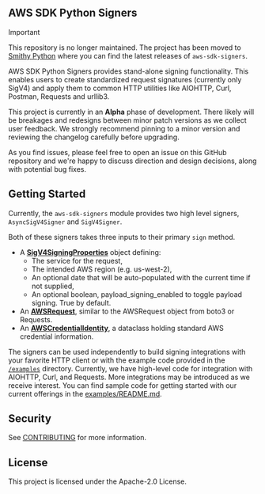 ## AWS SDK Python Signers

> [!IMPORTANT]
> This repository is no longer maintained. The project has been moved to [Smithy Python](https://github.com/smithy-lang/smithy-python/tree/develop/packages/aws-sdk-signers)
where you can find the latest releases of `aws-sdk-signers`.

AWS SDK Python Signers provides stand-alone signing functionality. This enables users to
create standardized request signatures (currently only SigV4) and apply them to
common HTTP utilities like AIOHTTP, Curl, Postman, Requests and urllib3.

This project is currently in an **Alpha** phase of development. There likely
will be breakages and redesigns between minor patch versions as we collect
user feedback. We strongly recommend pinning to a minor version and reviewing
the changelog carefully before upgrading.

As you find issues, please feel free to open an issue on this GitHub repository
and we're happy to discuss direction and design decisions, along with potential
bug fixes.

## Getting Started

Currently, the `aws-sdk-signers` module provides two high level signers,
`AsyncSigV4Signer` and `SigV4Signer`.

Both of these signers takes three inputs to their primary `sign` method.

* A [**SigV4SigningProperties**](https://github.com/awslabs/aws-sdk-python-signers/blob/eb78cde3b65a82ae052d632b43ba960a83643f8f/src/aws_sdk_signers/signers.py#L38-L42) object defining:
  * The service for the request,
  * The intended AWS region (e.g. us-west-2),
  * An optional date that will be auto-populated with the current time if not supplied,
  * An optional boolean, payload_signing_enabled to toggle payload signing. True by default.
* An [**AWSRequest**](https://github.com/awslabs/aws-sdk-python-signers/blob/eb78cde3b65a82ae052d632b43ba960a83643f8f/src/aws_sdk_signers/_http.py#L336), similar to the AWSRequest object from boto3 or Requests.
* An [**AWSCredentialIdentity**](https://github.com/awslabs/aws-sdk-python-signers/blob/eb78cde3b65a82ae052d632b43ba960a83643f8f/src/aws_sdk_signers/_identity.py#L12-L24), a dataclass holding standard AWS credential information.

The signers can be used independently to build signing integrations with your favorite
HTTP client or with the example code provided in the [`/examples`](https://github.com/awslabs/aws-sdk-python-signers/blob/main/examples/) directory. Currently,
we have high-level code for integration with AIOHTTP, Curl, and Requests. More integrations
may be introduced as we receive interest. You can find sample code for getting started
with our current offerings in the [examples/README.md](https://github.com/awslabs/aws-sdk-python-signers/blob/main/examples/README.md).

## Security

See [CONTRIBUTING](CONTRIBUTING.md#security-issue-notifications) for more information.

## License

This project is licensed under the Apache-2.0 License.
